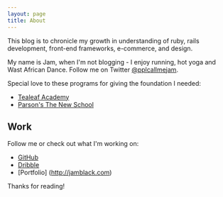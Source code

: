 ```yaml
---
layout: page
title: About
---
```


<p class="message">
This blog is to chronicle my growth in understanding of ruby, rails development, front-end frameworks, e-commerce, and design. 


</p>

 My name is Jam, when I'm not blogging - I enjoy running, hot yoga and Wast African Dance. Follow me on Twitter [@pplcallmejam](https://twitter.com/pplcallmejam).

Special love to these programs for giving the foundation I needed:

* [Tealeaf Academy](http://gotealeaf.com)
* [Parson's The New School](http://www.newschool.edu/parsons/)

## Work
Follow me or check out what I'm working on:

* [GitHub](https://github.com/jamelablack)
* [Dribble](https://dribbble.com/jamelablack)
* [Portfolio] (http://jamblack.com)

Thanks for reading!
